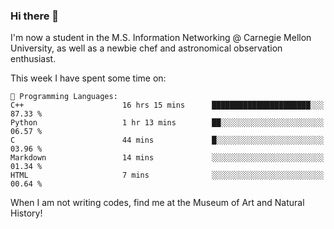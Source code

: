 ### Hi there 👋

I'm now a student in the M.S. Information Networking @ Carnegie Mellon University, as well as a newbie chef and astronomical observation enthusiast. 



<!--START_SECTION:waka-->
This week I have spent some time on: 

```text
💬 Programming Languages: 
C++                      16 hrs 15 mins      ██████████████████████░░░   87.33 % 
Python                   1 hr 13 mins        ██░░░░░░░░░░░░░░░░░░░░░░░   06.57 % 
C                        44 mins             █░░░░░░░░░░░░░░░░░░░░░░░░   03.96 % 
Markdown                 14 mins             ░░░░░░░░░░░░░░░░░░░░░░░░░   01.34 % 
HTML                     7 mins              ░░░░░░░░░░░░░░░░░░░░░░░░░   00.64 % 
```


<!--END_SECTION:waka-->

When I am not writing codes, find me at the Museum of Art and Natural History!
